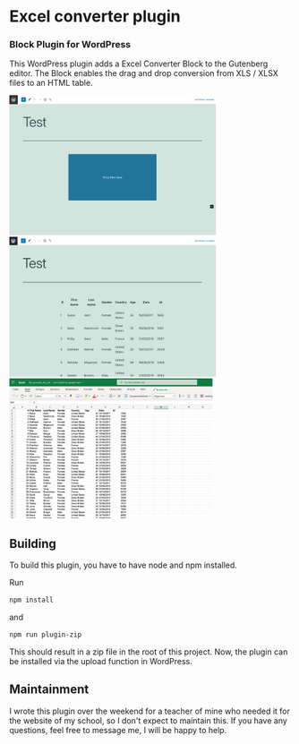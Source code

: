 # Excel converter plugin
### Block Plugin for WordPress 
This WordPress plugin adds a Excel Converter Block to the Gutenberg editor. The Block enables the drag and drop conversion from XLS / XLSX files to an HTML table. 

<section>
  <img src="images/View-1.png" height="250"/>
  <img src="images/View-2.png" height="250"/> 
  <img src="images/View-3.png" height="250"/> 
</section>


## Building

To build this plugin, you have to have node and npm installed.

Run 
```sh
npm install
```
and
```sh
npm run plugin-zip
```
This should result in a zip file in the root of this project. Now, the plugin can be installed via the upload function in WordPress.

## Maintainment

I wrote this plugin over the weekend for a teacher of mine who needed it for the website of my school, so I don't expect to maintain this. If you have any questions, feel free to message me, I will be happy to help. 